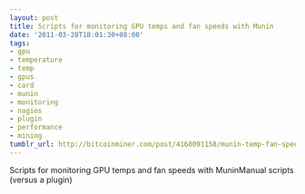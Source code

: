 ```yaml
---
layout: post
title: Scripts for monitoring GPU temps and fan speeds with Munin
date: '2011-03-28T18:01:30+08:00'
tags:
- gpu
- temperature
- temp
- gpus
- card
- munin
- monitoring
- nagios
- plugin
- performance
- mining
tumblr_url: http://bitcoinminer.com/post/4168091158/munin-temp-fan-speed-monitoring
---
```

Scripts for monitoring GPU temps and fan speeds with MuninManual scripts (versus a plugin)
